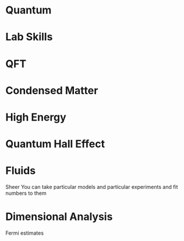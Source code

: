 




# Quantum
# Lab Skills
# QFT
# Condensed Matter
# High Energy
# Quantum Hall Effect

# Fluids
Sheer
You can take particular models and particular experiments and fit numbers to them

# Dimensional Analysis
Fermi estimates



